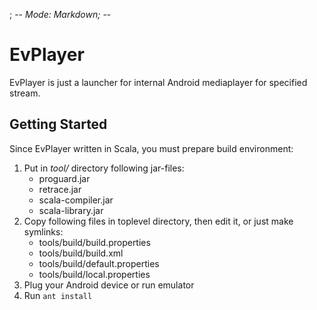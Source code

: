 ; -*- Mode: Markdown; -*-

# EvPlayer

EvPlayer is just a launcher for internal Android mediaplayer for specified stream.

## Getting Started

Since EvPlayer written in Scala, you must prepare build environment:

 1. Put in *tool/* directory following jar-files:
    - proguard.jar
    - retrace.jar
    - scala-compiler.jar
    - scala-library.jar
 2. Copy following files in toplevel directory, then edit it, or just make symlinks:
    - tools/build/build.properties
    - tools/build/build.xml
    - tools/build/default.properties
    - tools/build/local.properties
 3. Plug your Android device or run emulator
 4. Run `ant install`
